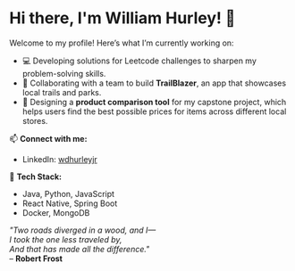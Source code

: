 # Hi there, I'm William Hurley! 👋

Welcome to my profile! Here’s what I’m currently working on:
- 💻 Developing solutions for Leetcode challenges to sharpen my problem-solving skills.
- 🌟 Collaborating with a team to build **TrailBlazer**, an app that showcases local trails and parks.
- 🛒 Designing a **product comparison tool** for my capstone project, which helps users find the best possible prices for items across different local stores.

📫 **Connect with me:**
- LinkedIn: [wdhurleyjr](https://www.linkedin.com/in/wdhurleyjr/)

🚀 **Tech Stack:**
- Java, Python, JavaScript
- React Native, Spring Boot
- Docker, MongoDB

*"Two roads diverged in a wood, and I—  
I took the one less traveled by,  
And that has made all the difference."*  
– **Robert Frost**

